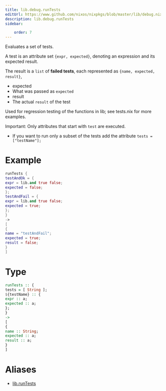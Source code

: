 ```yaml
---
title: lib.debug.runTests
editUrl: https://www.github.com/nixos/nixpkgs/blob/master/lib/debug.nix#L289C5
description: lib.debug.runTests
sidebar:

    order: 7
---
```


Evaluates a set of tests.

A test is an attribute set `{expr, expected}`,
denoting an expression and its expected result.

The result is a `list` of __failed tests__, each represented as
`{name, expected, result}`,

- expected
- What was passed as `expected`
- result
- The actual `result` of the test

Used for regression testing of the functions in lib; see
tests.nix for more examples.

Important: Only attributes that start with `test` are executed.

- If you want to run only a subset of the tests add the attribute `tests = ["testName"];`

# Example

```nix
runTests {
testAndOk = {
expr = lib.and true false;
expected = false;
};
testAndFail = {
expr = lib.and true false;
expected = true;
};
}
->
[
{
name = "testAndFail";
expected = true;
result = false;
}
]
```

# Type

```haskell
runTests :: {
tests = [ String ];
${testName} :: {
expr :: a;
expected :: a;
};
}
->
[
{
name :: String;
expected :: a;
result :: a;
}
]
```


# Aliases

- [lib.runTests](/nix-doc-comments/reference/lib/lib-runTests)



